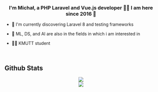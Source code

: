 ### <div align="center">I'm Michał, a PHP Laravel and Vue.js developer 👨‍💻 I am here since 2016  🚀</div>  
  

- 🌱 I'm currently discovering Laravel 8 and testing frameworks  
  

- 🧠 ML, DS, and AI are also in the fields in which i am interested in  
  

- 👨‍🎓 KMUTT student  
  

<br/>  


## Github Stats  
<div align="center"><img src="https://github-readme-stats.vercel.app/api/top-langs/?username=zielu92&hide_border=true&layout=compact" 
align="center" /></div>  

<div align="center"><img 
src="https://github-readme-stats.vercel.app/api?username=zielu92&show_icons=true&count_private=true&hide_border=true" 
align="center" /></div>
